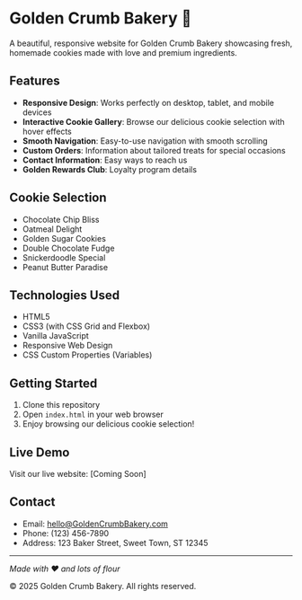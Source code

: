# Golden Crumb Bakery 🍪

A beautiful, responsive website for Golden Crumb Bakery showcasing fresh, homemade cookies made with love and premium ingredients.

## Features

- **Responsive Design**: Works perfectly on desktop, tablet, and mobile devices
- **Interactive Cookie Gallery**: Browse our delicious cookie selection with hover effects
- **Smooth Navigation**: Easy-to-use navigation with smooth scrolling
- **Custom Orders**: Information about tailored treats for special occasions
- **Contact Information**: Easy ways to reach us
- **Golden Rewards Club**: Loyalty program details

## Cookie Selection

- Chocolate Chip Bliss
- Oatmeal Delight  
- Golden Sugar Cookies
- Double Chocolate Fudge
- Snickerdoodle Special
- Peanut Butter Paradise

## Technologies Used

- HTML5
- CSS3 (with CSS Grid and Flexbox)
- Vanilla JavaScript
- Responsive Web Design
- CSS Custom Properties (Variables)

## Getting Started

1. Clone this repository
2. Open `index.html` in your web browser
3. Enjoy browsing our delicious cookie selection!

## Live Demo

Visit our live website: [Coming Soon]

## Contact

- Email: hello@GoldenCrumbBakery.com
- Phone: (123) 456-7890
- Address: 123 Baker Street, Sweet Town, ST 12345

---

*Made with ❤️ and lots of flour*

© 2025 Golden Crumb Bakery. All rights reserved.